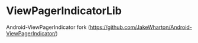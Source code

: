 ViewPagerIndicatorLib
=====================

Android-ViewPagerIndicator fork (https://github.com/JakeWharton/Android-ViewPagerIndicator/)

